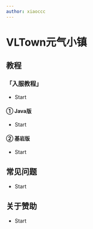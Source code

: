 ```yaml
---
author: xiaoccc
---
```

# VLTown元气小镇

## 教程

### 「入服教程」
- Start
#### ① Java版
- Start
#### ② 基岩版
- Start

## 常见问题
- Start

## 关于赞助
- Start